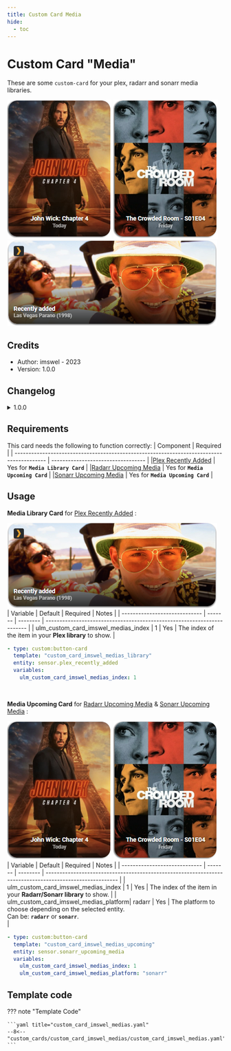 ```yaml
---
title: Custom Card Media
hide:
  - toc
---
```


<!-- markdownlint-disable MD046 -->

# Custom Card "Media"

These are some `custom-card` for your plex, radarr and sonarr media libraries.

![example-image-radarr](../../assets/img/custom_card_imswel_medias/medias_upcoming_radarr.png)
![example-image-sonarr](../../assets/img/custom_card_imswel_medias/medias_upcoming_sonarr.png)<br>
![example-image-plex](../../assets/img/custom_card_imswel_medias/medias_library_plex.png)

## Credits

- Author: imswel - 2023
- Version: 1.0.0

## Changelog

<details>
<summary>1.0.0</summary>
Initial release
</details>

## Requirements

This card needs the following to function correctly:
| Component                                                                                 | Required                           |
| ----------------------------------------------------------------------------------------- | ---------------------------------- |
|[Plex Recently Added](https://github.com/NemesisRE/sensor.plex_recently_added)             | Yes for **`Media Library Card`**   |
|[Radarr Upcoming Media](https://github.com/custom-components/sensor.radarr_upcoming_media) | Yes for **`Media Upcoming Card`**  |
|[Sonarr Upcoming Media](https://github.com/custom-components/sensor.sonarr_upcoming_media) | Yes for **`Media Upcoming Card`**  |

## Usage

**Media Library Card** for [Plex Recently Added](https://github.com/NemesisRE/sensor.plex_recently_added) :

![example-image-plex](../../assets/img/custom_card_imswel_medias/medias_library_plex.png)<br>
| Variable                              | Default | Required | Notes                                                                   |
| -----------------------------         | ------- | -------- | ----------------------------------------------------------------------- |
| ulm_custom_card_imswel_medias_index   |    1    | Yes      | The index of the item in your **Plex library**  to show.                |

```yaml
- type: custom:button-card
  template: "custom_card_imswel_medias_library"
  entity: sensor.plex_recently_added
  variables:
    ulm_custom_card_imswel_medias_index: 1
```

<br>

**Media Upcoming Card** for [Radarr Upcoming Media](https://github.com/custom-components/sensor.radarr_upcoming_media) & [Sonarr Upcoming Media](https://github.com/custom-components/sensor.sonarr_upcoming_media) :

![example-image-radarr](../../assets/img/custom_card_imswel_medias/medias_upcoming_radarr.png)
![example-image-sonarr](../../assets/img/custom_card_imswel_medias/medias_upcoming_sonarr.png)<br>
| Variable                              | Default | Required | Notes                                                                                                    |
| -----------------------------         | ------- | -------- | -------------------------------------------------------------------------------------------------------- |
| ulm_custom_card_imswel_medias_index   | 1       | Yes      | The index of the item in your **Radarr/Sonarr library** to show.                                         |
| ulm_custom_card_imswel_medias_platform| radarr  | Yes      | The platform to choose depending on the selected entity. <br> Can be: **`radarr`** or **`sonarr`**. <br> |

```yaml
- type: custom:button-card
  template: "custom_card_imswel_medias_upcoming"
  entity: sensor.sonarr_upcoming_media
  variables:
    ulm_custom_card_imswel_medias_index: 1
    ulm_custom_card_imswel_medias_platform: "sonarr"
```

## Template code

??? note "Template Code"

    ```yaml title="custom_card_imswel_medias.yaml"
    --8<-- "custom_cards/custom_card_imswel_medias/custom_card_imswel_medias.yaml"
    ```
